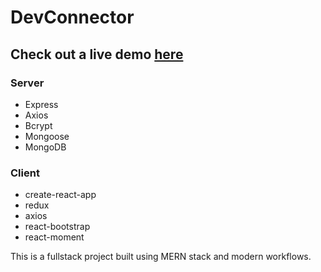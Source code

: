 # DevConnector

## Check out a live demo [here](https://nameless-citadel-82806.herokuapp.com/)

### Server
- Express
- Axios
- Bcrypt
- Mongoose
- MongoDB

### Client
- create-react-app
- redux
- axios
- react-bootstrap
- react-moment

This is a fullstack project built using MERN stack and modern workflows.
